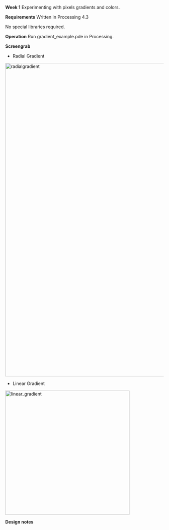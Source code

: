 **Week 1**
Experimenting with pixels gradients and colors.

**Requirements**
Written in Processing 4.3

No special libraries required.

**Operation**
Run gradient_example.pde in Processing.

**Screengrab**
- Radial Gradient

<img width="996" alt="radialgradient" src="https://github.com/user-attachments/assets/7c0fc10b-dec8-4077-ab3f-c0e09f163c4c" />

- Linear Gradient

<img width="395" alt="linear_gradient" src="https://github.com/user-attachments/assets/fde27935-1645-497a-88af-d3799ed215b9" />

**Design notes**
